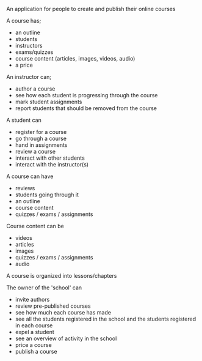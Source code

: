 An application for people to create and publish their online courses

A course has;
- an outline
- students
- instructors
- exams/quizzes
- course content (articles, images, videos, audio)
- a price

An instructor can;
- author a course
- see how each student is progressing through the course
- mark student assignments
- report students that should be removed from the course


A student can
- register for a course
- go through a course
- hand in assignments
- review a course
- interact with other students
- interact with the instructor(s)

A course can have
- reviews
- students going through it
- an outline
- course content
- quizzes / exams / assignments

Course content can be
- videos
- articles
- images
- quizzes / exams / assignments
- audio

A course is organized into lessons/chapters

The owner of the 'school' can
- invite authors
- review pre-published courses
- see how much each course has made
- see all the students registered in the school and the students registered in each course
- expel a student
- see an overview of activity in the school
- price a course 
- publish a course
